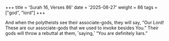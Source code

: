+++
title = 'Surah 16, Verses 86'
date = '2025-08-27'
weight = 86
tags = ["god", "lord"]
+++

And when the polytheists see their associate-gods, they will say, “Our Lord! These are our associate-gods that we used to invoke besides You.” Their gods will throw a rebuttal at them, ˹saying,˺ “You are definitely liars.”